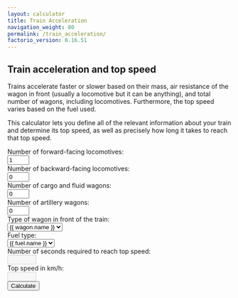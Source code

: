 ```yaml
---
layout: calculator
title: Train Acceleration
navigation_weight: 80
permalink: /train_acceleration/
factorio_version: 0.16.51
---
```


## Train acceleration and top speed

Trains accelerate faster or slower based on their mass, air resistance of the wagon in front (usually a locomotive but it can be anything), and total number of wagons, including locomotives. Furthermore, the top speed varies based on the fuel used.

This calculator lets you define all of the relevant information about your train and determine its top speed, as well as precisely how long it takes to reach that top speed.


<div class="inputs">
<div class="input-row">
<div class="input-label">Number of forward-facing locomotives:</div>
<div class="input"><input type="text" id="forward_locomotives" value="1" size="3"/></div>
</div>
<div class="input-row">
<div class="input-label">Number of backward-facing locomotives:</div>
<div class="input"><input type="text" id="backward_locomotives" value="0" size="3"/></div>
</div>
<div class="input-row">
<div class="input-label">Number of cargo and fluid wagons:</div>
<div class="input"><input type="text" id="cargo_fluid_wagons" value="0" size="3"/></div>
</div>
<div class="input-row">
<div class="input-label">Number of artillery wagons:</div>
<div class="input"><input type="text" id="artillery_wagons" value="0" size="3"/></div>
</div>
<div class="input-row">
<div class="input-label">Type of wagon in front of the train:</div>
<div class="input">
<select id="front_wagon">
{% for wagon in site.data.wagon %}
<option value="{{ wagon.air_resistance }}">{{ wagon.name }}</option>
{% endfor %}
</select>
</div>
</div>
<div class="input-row">
<div class="input-label">Fuel type:</div>
<div class="input">
<select id="fuel">
{% for fuel in site.data.fuel %}
<option value="{{ fuel.acceleration }},{{ fuel.top_speed }}">{{ fuel.name }}</option>
{% endfor %}
</select>
</div>
</div>
<div class="input-row">
<div class="input-label">Number of seconds required to reach top speed:</div>
<div class="input"><input type="text" id="time" disabled="" readonly="" size="5"/></div>
</div>
<div class="input-row">
<div class="input-label">Top speed in km/h:</div>
<div class="input"><input type="text" id="velocity" disabled="" readonly="" size="5"/></div>
</div>
<div class="input-row">
<div class="input-label"></div>
<div><button onclick="calculateScienceConsumedPerMinute();">Calculate</button></div>
</div>
</div>
<script>
function calculateScienceConsumedPerMinute() {
var forward_locomotives = Number(document.getElementById("forward_locomotives").value);
var backward_locomotives = Number(document.getElementById("backward_locomotives").value);
var cargo_fluid_wagons = Number(document.getElementById("cargo_fluid_wagons").value);
var artillery_wagons = Number(document.getElementById("artillery_wagons").value);
var fuel = document.getElementById("fuel").value.split(",");
var fuel_acceleration_bonus = Number(fuel[0]);
// Base top speed is 1.2 meters per tick
var max_speed = 1.2 * Number(fuel[1]);
var air_resistance_of_front_rolling_stock = Number(document.getElementById("front_wagon").value);
var train_weight = 2000 * (forward_locomotives + backward_locomotives) + 1000 * cargo_fluid_wagons + 4000 * artillery_wagons;
var train_friction_force = (forward_locomotives + backward_locomotives + cargo_fluid_wagons + artillery_wagons) / 2;
var old_train_speed = -1;
var train_speed = 0;
var resistance = (1 - air_resistance_of_front_rolling_stock * 1000 / train_weight);
var acceleration = (10 * forward_locomotives * fuel_acceleration_bonus / train_weight) - (train_friction_force / train_weight);
var ticks = 0;
if (acceleration < 0) {
 acceleration = 0;
}
if (acceleration > 0) {
 while (train_speed != old_train_speed) {
  old_train_speed = train_speed;
  train_speed = (old_train_speed + acceleration) * resistance;
  train_speed = Math.min(max_speed, train_speed);
  train_speed = Math.max(0, train_speed);
  ++ticks;
 }
}
// Speed is measured in tiles (meters) per tick. Multiply by 60 to get m/s, then 3.6 to get km/h
train_speed = train_speed * 60 * 3.6;
var time = ticks / 60;
document.getElementById("time").value = time.toFixed(2);
document.getElementById("velocity").value = train_speed.toFixed(2);
}
</script>
